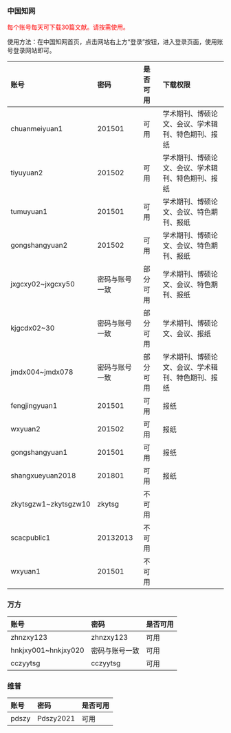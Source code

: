 ### 中国知网

 <font color="red"> 每个账号每天可下载30篇文献。请按需使用。</font>

使用方法：在中国知网首页，点击网站右上方“登录”按钮，进入登录页面，使用账号登录网站即可。


| 账号                 | 密码           | 是否可用 | 下载权限                                           |
| :------------------- | :------------- | :------- | :------------------------------------------------- |
| chuanmeiyuan1        | 201501         | 可用     | 学术期刊、博硕论文、会议、学术辑刊、特色期刊、报纸 |
| tiyuyuan2            | 201502         | 可用     | 学术期刊、博硕论文、会议、学术辑刊、特色期刊、报纸 |
| tumuyuan1            | 201501         | 可用     | 学术期刊、博硕论文、会议、特色期刊、报纸           |
| gongshangyuan2       | 201502         | 可用     | 学术期刊、博硕论文、会议、特色期刊、报纸           |
| jxgcxy02~jxgcxy50    | 密码与账号一致 | 部分可用 | 学术期刊、博硕论文、会议、特色期刊、报纸           |
| kjgcdx02~30          | 密码与账号一致 | 部分可用 | 学术期刊、博硕论文、会议、报纸                     |
| jmdx004~jmdx078      | 密码与账号一致 | 部分可用 | 学术期刊、博硕论文、会议、学术辑刊、特色期刊、报纸 |
| fengjingyuan1        | 201501         | 可用     | 报纸                                               |
| wxyuan2              | 201502         | 可用     | 报纸                                               |
| gongshangyuan1       | 201501         | 可用     | 报纸                                               |
| shangxueyuan2018     | 201801         | 可用     | 报纸                                               |
| zkytsgzw1~zkytsgzw10 | zkytsg         | 不可用   |                                                    |
| scacpublic1          | 20132013       | 不可用   |                                                    |
| wxyuan1              | 201501         | 不可用   |                                                    |


### 万方

| 账号                | 密码           | 是否可用 |
| :------------------ | :------------- | :------- |
| zhnzxy123           | zhnzxy123      | 可用     |
| hnkjxy001~hnkjxy020 | 密码与账号一致 | 可用     |
| cczyytsg            | cczyytsg       | 可用     |

### 维普

| 账号  | 密码      | 是否可用 |
| :---- | :-------- | :------- |
| pdszy | Pdszy2021 | 可用     |